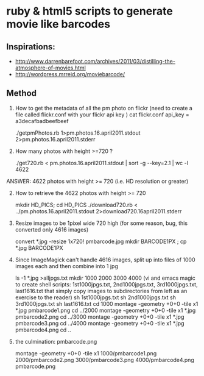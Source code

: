 # ruby & html5 scripts to generate movie like barcodes
## Inspirations:
* http://www.darrenbarefoot.com/archives/2011/03/distilling-the-atmosphere-of-movies.html
* http://wordpress.mrreid.org/moviebarcode/

## Method

1. How to get the metadata of all the pm photo on flickr (need to create a file called flickr.conf with your flickr api key )
    cat flickr.conf
    api_key = a3decafbadbeefbeef

    ./getpmPhotos.rb 1>pm.photos.16.april2011.stdout 2>pm.photos.16.april2011.stderr

1. How many photos with height >=720 ?

    ./get720.rb <  pm.photos.16.april2011.stdout | sort -g --key=2.1 | wc -l
    4622

ANSWER: 4622 photos with height >= 720 (i.e. HD resolution or greater)

2. How to retrieve the 4622 photos with height >= 720

    mkdir HD_PICS; cd HD_PICS
    ./download720.rb < ../pm.photos.16.april2011.stdout 2>download720.16april2011.stderr

3. Resize images to be 1pixel wide 720 high (for some reason, bug, this converted only 4616 images)

    convert *.jpg -resize 1x720\! pmbarcode.jpg
    mkdir BARCODE1PX ; cp *.jpg BARCODE1PX

4. Since ImageMagick can't handle 4616 images, split up into files of 1000 images each and then combine into 1 jpg

    ls -1 *.jpg >alljpgs.txt
    mkdir 1000 2000 3000 4000
    (vi and emacs magic to create shell scripts: 1st1000jpgs.txt, 2nd1000jpgs.txt, 3rd1000jpgs.txt, last1616.txt that simply 
    copy images to subdirectories from left as an exercise to the reader)
    sh 1st1000jpgs.txt
    sh 2nd1000jpgs.txt
    sh 3rd1000jpgs.txt 
    sh last1616.txt 
    cd 1000
    montage -geometry +0+0 -tile x1 *.jpg pmbarcode1.png
    cd ../2000
    montage -geometry +0+0 -tile x1 *.jpg pmbarcode2.png
    cd ../3000
    montage -geometry +0+0 -tile x1 *.jpg pmbarcode3.png
    cd ../4000
    montage -geometry +0+0 -tile x1 *.jpg pmbarcode4.png
    cd ..

5. the culmination: pmbarcode.png

    montage -geometry +0+0 -tile x1 1000/pmbarcode1.png 2000/pmbarcode2.png 3000/pmbarcode3.png 4000/pmbarcode4.png pmbarcode.png
